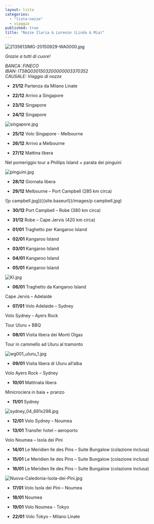 ```yaml
---
layout: lista
categories: 
  - "lista-nozze"
  - viaggio
published: true
title: "Nozze Ilaria & Lorenzo (Linda & Mia)"
---
```


![2135613IMG-20150929-WA0000.jpg]({{site.baseurl}}/images/2135613IMG-20150929-WA0000.jpg)



_Grazie a tutti di cuore!_

<address>
BANCA: FINECO<br/>
IBAN: IT58Q0301503200000003370352<br/>
CAUSALE: Viaggio di nozze<br/>
</address>
 
 
- **21/12** Partenza da Milano Linate 

- **22/12** Arrivo a Singapore 

- **23/12** Singapore 

- **24/12** Singapore

![singapore.jpg]({{site.baseurl}}/images/singapore.jpg)

- **25/12** Volo Singapore  - Melbourne 

- **26/12** Arrivo a Melbourne 

- **27/12** Mattina libera 

Nel pomeriggio tour a Phillips Island + parata dei pinguini 

![pinguini.jpg]({{site.baseurl}}/images/pinguini.jpg)

- **28/12** Giornata libera

- **29/12** Melbourne – Port Campbell  (285 km circa)

![p campbell.jpg]({{site.baseurl}}/images/p campbell.jpg)

- **30/12** Port Campbell – Robe  (380 km circa)

- **31/12** Robe – Cape Jervis (420 km circa) 

- **01/01** Traghetto per Kangaroo Island 

- **02/01** Kangaroo Island 

- **03/01** Kangaroo Island 

- **04/01** Kangaroo Island 

- **05/01** Kangaroo Island 

![KI.jpg]({{site.baseurl}}/images/KI.jpg)

- **06/01** Traghetto da Kangaroo Island 

Cape Jervis – Adelaide

- **07/01** Volo Adelaide – Sydney   

Volo Sydney – Ayers Rock 

Tour Uluru  + BBQ 

- **08/01** Visita libera dei Monti Olgas 

Tour in cammello ad Uluru al tramonto 

![wg001_uluru_1.jpg]({{site.baseurl}}/images/wg001_uluru_1.jpg)

- **09/01** Visita libera di Uluru all’alba 

Volo Ayers Rock – Sydney 

- **10/01** Mattinata libera 

Minicrociera in baia + pranzo

- **11/01** Sydney

![sydney_04_681x298.jpg]({{site.baseurl}}/images/sydney_04_681x298.jpg)

- **12/01** Volo Sydney – Noumea  

- **13/01** Transfer hotel – aeroporto 

Volo Noumea – Isola dei Pini 

- **14/01** Le Meridien Ile des Pins – Suite Bungalow (colazione inclusa)

- **15/01** Le Meridien Ile des Pins – Suite Bungalow (colazione inclusa)

- **16/01** Le Meridien Ile des Pins – Suite Bungalow (colazione inclusa)

![Nuova-Caledonia-Isola-dei-Pini.jpg]({{site.baseurl}}/images/Nuova-Caledonia-Isola-dei-Pini.jpg)

- **17/01** Volo Isola dei Pini – Noumea 

- **18/01** Noumea 

- **19/01** Volo Noumea - Tokyo   

- **22/01** Volo Tokyo – Milano Linate
